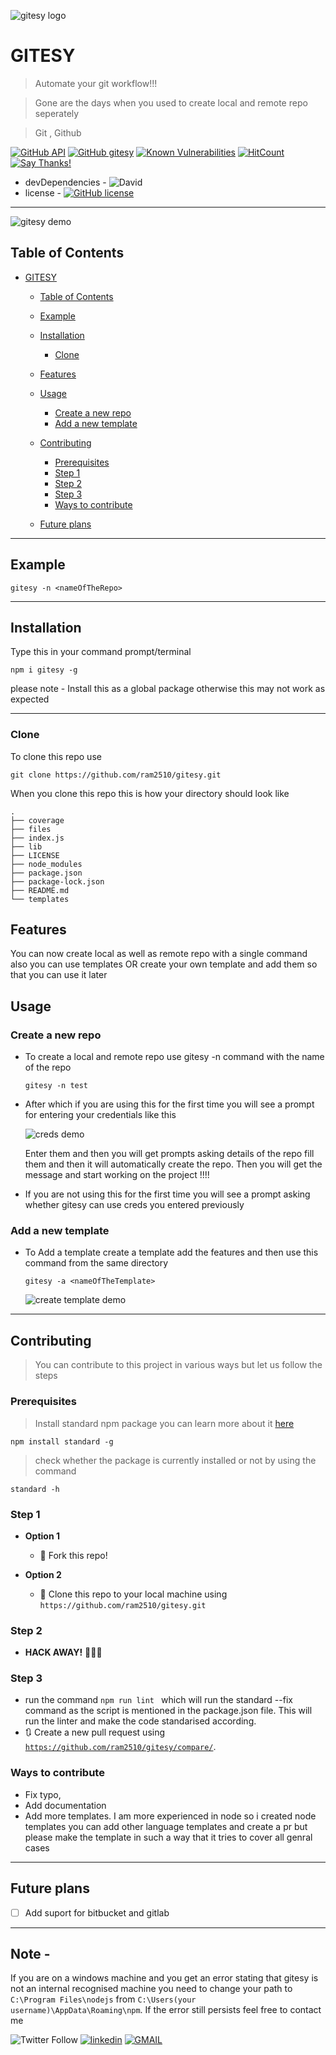 
![gitesy logo](files/LogoMakr_4LW8VJ.png)


# GITESY

> Automate your git workflow!!!

> Gone are the days when you used to create local and remote repo seperately

> Git , Github

[![GitHub API](https://img.shields.io/badge/GitHub-API-teal.svg?style=flat&logo=github)](https://developer.github.com/v3/) [![GitHub gitesy](https://img.shields.io/badge/gitesy-blue.svg?style=flat&logo=github)](https://gitesy.com/) [![Known Vulnerabilities](https://snyk.io/test/github/ram2510/gitesy/badge.svg?targetFile=package.json)](https://snyk.io/test/github/ram2510/gitesy?targetFile=package.json) 
[![HitCount](https://hits.dwyl.com/ram2510/gitesy.svg)](https://hits.dwyl.com/ram2510/gitesy)
[![Say Thanks!](https://img.shields.io/badge/Say%20Thanks-!-1EAEDB.svg)](https://saythanks.io/to/ram2510)

- devDependencies - ![David](https://img.shields.io/david/dev/ram2510/gitesy.svg?style=flat-square)
- license - [![GitHub license](https://img.shields.io/github/license/ram2510/gitesy.svg?style=flat&logo=github)](https://github.com/ram2510/gitesy/blob/master/LICENSE)

<hr>


![gitesy demo](files/gitesy.gif)

## Table of Contents 


- [GITESY](#gitesy)
  - [Table of Contents](#table-of-contents)
  - [Example](#example)
  - [Installation](#installation)
    - [Clone](#clone)
  - [Features](#features)
  - [Usage](#usage)
    - [Create a new repo](#create-a-new-repo)
    - [Add a new template](#add-a-new-template)
  - [Contributing](#contributing)
    - [Prerequisites](#prerequisites)
    - [Step 1](#step-1)
    - [Step 2](#step-2)
    - [Step 3](#step-3)
    - [Ways to contribute](#ways-to-contribute)

   - [Future plans](#future-plans )

---

## Example 

```
gitesy -n <nameOfTheRepo> 

```

---


## Installation

Type this in your command prompt/terminal

```
npm i gitesy -g
```

please note - Install this as a global package otherwise this may not work as expected

---

### Clone
To clone this repo use

```
git clone https://github.com/ram2510/gitesy.git
```

When you clone this repo this is how your directory should look like
  ```
 .
├── coverage
├── files
├── index.js
├── lib
├── LICENSE
├── node_modules
├── package.json
├── package-lock.json
├── README.md
└── templates
  ```


## Features

You can now create local as well as remote repo with a single command also you can use templates OR create your own template and add them 
so that you can use it later 

## Usage 

### Create a new repo
- To create a local and remote repo use gitesy -n command with the name of the repo
  ```
  gitesy -n test
  ```

- After which if you are using this for the first time you will see a prompt for entering your credentials like this
  
  ![creds demo](files/creds.png)

  Enter them and then you will get prompts asking details of the repo fill them and then it will automatically create the repo. Then you will get the message and start working on the project !!!!
  
 - If you are not using this for the first time you will see a prompt asking whether gitesy can use creds you entered previously


### Add a new template
- To Add a template create a template add the features and then use this command from the same directory
  ```
  gitesy -a <nameOfTheTemplate>
  ```
  ![create template demo](files/template.gif)


---

## Contributing

> You can contribute to this project in various ways but let us follow the steps

### Prerequisites
> Install standard npm package you can learn more about it [here](https://standardjs.com)
```
npm install standard -g
```
> check whether the package is currently installed or not by using the command
```
standard -h
```

### Step 1

- **Option 1**
    - 🍴 Fork this repo!

- **Option 2**
    - 👯 Clone this repo to your local machine using `https://github.com/ram2510/gitesy.git`

### Step 2

- **HACK AWAY!** 🔨🔨🔨

### Step 3
- run the command ```npm run lint ``` which will run the standard --fix command as the script is mentioned in the package.json file. This will run the linter and make the code standarised according.
- 🔃 Create a new pull request using <a href="https://github.com/ram2510/gitesy/compare/" target="_blank">`https://github.com/ram2510/gitesy/compare/`</a>.


### Ways to contribute
- Fix typo,
- Add documentation
- Add more templates. I am more experienced in node so i created node templates you can add other language templates and create a pr but please make the template in such a way that it tries to cover all genral cases

---

## Future plans 
- [ ] Add suport for bitbucket and gitlab 

---
## Note - 
If you are on a windows machine and you get an error stating that gitesy is not an internal recognised machine you need to change your path to ```C:\Program Files\nodejs``` from ```C:\Users(your username)\AppData\Roaming\npm```. If the error still persists feel free to contact me


![Twitter Follow](https://img.shields.io/twitter/follow/codingpanda25.svg?label=Follow&style=social)
 [![linkedin](https://img.shields.io/badge/connect%20with%20me-linkedIn-green.svg?style=for-the-badge&logo=appveyor)](https://www.linkedin.com/in/iamram2510) [![GMAIL](https://img.shields.io/static/v1.svg?label=send&message=iamram2510@ieee.org&color=red&logo=gmail&style=social)](https://www.github.com/ram2510) 
